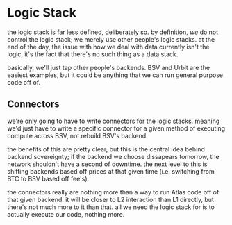 # Logic Stack

the logic stack is far less defined, deliberately so. by definition, *we* do not control the logic stack; we merely use 
other people's logic stacks. at the end of the day, the issue with how we deal with data currently isn't the logic, it's
the fact that there's no such thing as a data stack.

basically, we'll just tap other people's backends. BSV and Urbit are the easiest examples, but it could be anything
that we can run general purpose code off of.

## Connectors

we're only going to have to write connectors for the logic stacks. meaning we'd just have to write a specific connector for a 
given method of executing compute across BSV, not rebuild BSV's backend.

the benefits of this are pretty clear, but this is the central idea behind backend sovereignty; if the backend we choose
dissapears tomorrow, the network shouldn't have a second of downtime. the next level to this is shifting backends based off prices at that given time (i.e. switching from BTC to BSV based off fee's).

the connectors really are nothing more than a way to run Atlas code off of that given backend. it will be closer to L2 interaction
than L1 directly, but there's not much more to it than that. all we need the logic stack for is to actually execute our code,
nothing more.
